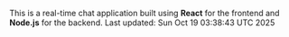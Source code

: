 This is a real-time chat application built using **React** for the frontend and **Node.js** for the backend.
Last updated: Sun Oct 19 03:38:43 UTC 2025
